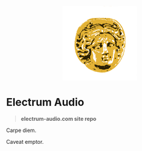 <p align="center">
    <img width="200" src="/apps/web/assets/logo-2022.11.17-001.png">
</p>

# Electrum Audio

> **electrum-audio.com site repo**

Carpe diem.

Caveat emptor.